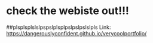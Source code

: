 # check the webiste out!!!
##plsplsplslslpspslplsplpslpslpslslpls
Link: https://dangerouslyconfident.github.io/verycoolportfolio/
